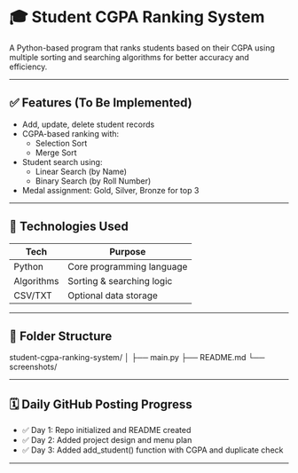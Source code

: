 # 🎓 Student CGPA Ranking System

A Python-based program that ranks students based on their CGPA using multiple sorting and searching algorithms for better accuracy and efficiency.

---

## ✅ Features (To Be Implemented)

- Add, update, delete student records
- CGPA-based ranking with:
  - Selection Sort
  - Merge Sort
- Student search using:
  - Linear Search (by Name)
  - Binary Search (by Roll Number)
- Medal assignment: Gold, Silver, Bronze for top 3

---

## 🧰 Technologies Used

| Tech       | Purpose                       |
|------------|-------------------------------|
| Python     | Core programming language     |
| Algorithms | Sorting & searching logic     |
| CSV/TXT    | Optional data storage         |

---

## 📁 Folder Structure

student-cgpa-ranking-system/
│
├── main.py
├── README.md
└── screenshots/


---

## 🗓️ Daily GitHub Posting Progress

- ✅ Day 1: Repo initialized and README created
- ✅ Day 2: Added project design and menu plan
- ✅ Day 3: Added add_student() function with CGPA and duplicate check


---
